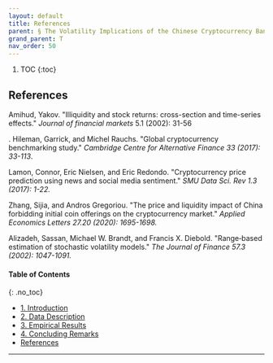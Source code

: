 ```yaml
---
layout: default
title: References  
parent: § The Volatility Implications of the Chinese Cryptocurrency Ban  
grand_parent: T
nav_order: 50 
---
```

<style>
.dont-break-out {
  /* These are technically the same, but use both */
  overflow-wrap: break-word;
  word-wrap: break-word;

     -ms-word-break: break-all;
  /* This is the dangerous one in WebKit, as it breaks things wherever */
  word-break: break-all;
  /* Instead use this non-standard one: */
  word-break: break-word;
}

.youtube-container {
    position: relative;
    width: 100%;
    height: 0;
    padding-bottom: 56.25%;
}
.youtube-video {
    position: absolute;
    top: 0;
    left: 0;
    width: 100%;
    height: 100%;
}

</style>

<div class="dont-break-out" markdown="1">

1. TOC
{:toc}

## References 
Amihud, Yakov. "Illiquidity and stock returns: cross-section and time-series effects." *Journal of financial markets* 5.1 (2002): 31-56

. Hileman, Garrick, and Michel Rauchs. "Global cryptocurrency benchmarking study." *Cambridge Centre for Alternative Finance 33 (2017): 33-113*. 

Lamon, Connor, Eric Nielsen, and Eric Redondo. "Cryptocurrency price prediction using news and social media sentiment." *SMU Data Sci. Rev 1.3 (2017): 1-22.*

Zhang, Sijia, and Andros Gregoriou. "The price and liquidity impact of China forbidding initial coin offerings on the cryptocurrency market." *Applied Economics Letters 27.20 (2020): 1695-1698.*

Alizadeh, Sassan, Michael W. Brandt, and Francis X. Diebold. "Range‐based estimation of stochastic volatility models." *The Journal of Finance 57.3 (2002): 1047-1091.*


#### Table of Contents
{: .no_toc}

<ul><li> <a href="/docs/T/The-Volatility-Implications-of-the-Chinese-Cryptocurrency-Ban-1/">
1. Introduction</a></li><li> <a href="/docs/T/The-Volatility-Implications-of-the-Chinese-Cryptocurrency-Ban-2/">
2. Data Description</a></li><li> <a href="/docs/T/The-Volatility-Implications-of-the-Chinese-Cryptocurrency-Ban-3/">
3. Empirical Results</a></li><li> <a href="/docs/T/The-Volatility-Implications-of-the-Chinese-Cryptocurrency-Ban-4/">
4. Concluding Remarks</a></li><li> <a href="/docs/T/The-Volatility-Implications-of-the-Chinese-Cryptocurrency-Ban-5/">
References</a></li></ul>

***

</div>
